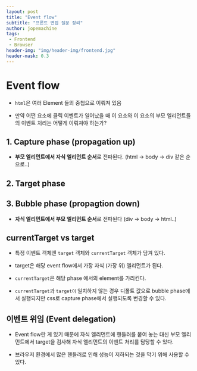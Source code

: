 ```yaml
---
layout: post
title: "Event flow"
subtitle: "프론트 면접 질문 정리"
author: jopemachine
tags: 
 - Frontend
 - Browser
header-img: "img/header-img/frontend.jpg"
header-mask: 0.3
---
```


# Event flow

- `html`은 여러 Element 들의 중첩으로 이뤄져 있음

- 만약 어떤 요소에 클릭 이벤트가 일어났을 때 이 요소와 이 요소의 부모 엘리먼트들의 이벤트 처리는 어떻게 이뤄져야 하는가?

## 1. Capture phase (propagation up)

- **부모 엘리먼트에서 자식 엘리먼트 순서**로 전파된다. (html -> body -> div 같은 순으로..)

## 2. Target phase 

## 3. Bubble phase (propagtion down)

- **자식 엘리먼트에서 부모 엘리먼트 순서**로 전파된다 (div -> body -> html..)

## currentTarget vs target

- 특정 이벤트 객체엔 `target` 객체와 `currentTarget` 객체가 담겨 있다.

- target은 해당 event flow에서 가장 자식 (가장 위) 엘리먼트가 된다.

- `currentTarget`은 해당 phase 에서의 element를 가리킨다.

- `currentTarget`과 `target이` 일치하지 않는 경우 디폴트 값으로 bubble phase에서 실행되지만 css로 capture phase에서 실행되도록 변경할 수 있다.

## 이벤트 위임 (Event delegation)

- Event flow란 게 있기 때문에 자식 엘리먼트에 핸들러를 붙여 놓는 대신 부모 엘리먼트에서 target을 검사해 자식 엘리먼트의 이벤트 처리를 담당할 수 있다.

- 브라우저 환경에서 많은 핸들러로 인해 성능이 저하되는 것을 막기 위해 사용할 수 있다.